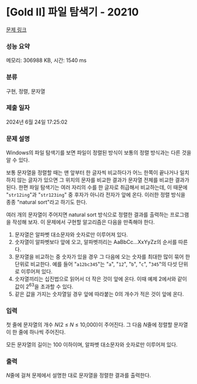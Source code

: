 # [Gold II] 파일 탐색기 - 20210 

[문제 링크](https://www.acmicpc.net/problem/20210) 

### 성능 요약

메모리: 306988 KB, 시간: 1540 ms

### 분류

구현, 정렬, 문자열

### 제출 일자

2024년 6월 24일 17:25:02

### 문제 설명

<p>Windows의 파일 탐색기를 보면 파일이 정렬된 방식이 보통의 정렬 방식과는 다른 것을 알 수 있다.</p>

<p>보통 문자열을 정렬할 때는 맨 앞부터 한 글자씩 비교하다가 어느 한쪽이 끝나거나 일치하지 않는 글자가 있으면 그 위치의 문자를 비교한 결과가 문자열 전체를 비교한 결과가 된다. 한편 파일 탐색기는 여러 자리의 수를 한 글자로 취급해서 비교하는데, 이 때문에 "<code>str12ing</code>"과 "<code>str123ing</code>" 중 후자가 아니라 전자가 앞에 온다. 이러한 정렬 방식을 종종 "natural sort"라고 하기도 한다.</p>

<p>여러 개의 문자열이 주어지면 natural sort 방식으로 정렬한 결과를 출력하는 프로그램을 작성해 보자. 이 문제에서 구현할 알고리즘은 다음을 만족해야 한다.</p>

<ol>
	<li>문자열은 알파벳 대소문자와 숫자로만 이루어져 있다.</li>
	<li>숫자열이 알파벳보다 앞에 오고, 알파벳끼리는 AaBbCc...XxYyZz의 순서를 따른다.</li>
	<li>문자열을 비교하는 중 숫자가 있을 경우 그 다음에 오는 숫자를 최대한 많이 묶어 한 단위로 비교한다. 예를 들어 "<code>a12bc345</code>"는 "<code>a</code>", "<code>12</code>", "<code>b</code>", "<code>c</code>", "<code>345</code>"의 다섯 단위로 이루어져 있다.</li>
	<li>숫자열끼리는 십진법으로 읽어서 더 작은 것이 앞에 온다. 이때 예제 2에서와 같이 값이 2<sup>63</sup>을 초과할 수 있다.</li>
	<li>같은 값을 가지는 숫자열일 경우 앞에 따라붙는 0의 개수가 적은 것이 앞에 온다.</li>
</ol>

### 입력 

 <p>첫 줄에 문자열의 개수 <em>N</em>(2 ≤ <em>N</em> ≤ 10,000)이 주어진다. 그 다음 <em>N</em>줄에 정렬할 문자열이 한 줄에 하나씩 주어진다.</p>

<p>모든 문자열의 길이는 100 이하이며, 알파벳 대소문자와 숫자로만 이루어져 있다.</p>

### 출력 

 <p><em>N</em>줄에 걸쳐 문제에서 설명한 대로 문자열을 정렬한 결과를 출력한다.</p>

